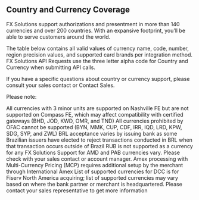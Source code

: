 ## Country and Currency Coverage

FX Solutions support authorizations and presentment in more than 140 currencies and over 200 countries. With an expansive footprint, you’ll be able to serve customers around the world.

The table below contains all valid values of currency name, code, number, region precision values, and supported card brands per integration method. FX Solutions API Requests use the three letter alpha code for Country and Currency when submitting API calls.

If you have a specific questions about country or currency support, please consult your sales contact or Contact Sales.

Please note:

All currencies with 3 minor units are supported on Nashville FE but are not supported on Compass FE, which may affect compatibility with certified gateways (BHD, JOD, KWD, OMR, and TND)
All currencies prohibited by OFAC cannot be supported (BYN, MMK, CUP, CDF, IRR, IQD, LRD, KPW, SDG, SYP, and ZWL)
BRL acceptance varies by issuing bank as some Brazilian issuers have elected to reject transactions conducted in BRL when that transaction occurs outside of Brazil
RUB is not supported as a currency for any FX Solutions
Support for AMD and PAB currencies vary. Please check with your sales contact or account manager.
Amex processing with Multi-Currency Pricing (MCP) requires additional setup by the merchant through International Amex
List of supported currencies for DCC is for Fiserv North America acquiring; list of supported currencies may vary based on where the bank partner or merchant is headquartered. Please contact your sales representative to get more information
